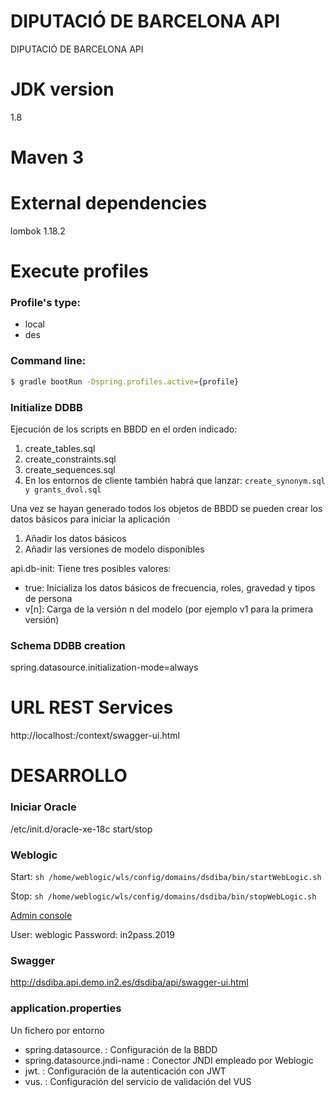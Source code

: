 # DIPUTACIÓ DE BARCELONA API
DIPUTACIÓ DE BARCELONA API

# JDK version
1.8

# Maven 3

# External dependencies
lombok 1.18.2

# Execute profiles
### Profile's type:
- local
- des

### Command line:
```sh
$ gradle bootRun -Dspring.profiles.active={profile}
```


### Initialize DDBB

Ejecución de los scripts en BBDD en el orden indicado:

1. create_tables.sql
2. create_constraints.sql
3. create_sequences.sql
4. En los entornos de cliente también habrá que lanzar: ```create_synonym.sql y grants_dvol.sql```

Una vez se hayan generado todos los objetos de BBDD se pueden crear los datos básicos para iniciar la aplicación

1. Añadir los datos básicos
2. Añadir las versiones de modelo disponibles

api.db-init: Tiene tres posibles valores: 

- true: Inicializa los datos básicos de frecuencia, roles, gravedad y tipos de persona
- v[n]: Carga de la versión n del modelo (por ejemplo v1 para la primera versión)

### Schema DDBB creation
spring.datasource.initialization-mode=always


# URL REST Services
http://localhost:<port>/context/swagger-ui.html


# DESARROLLO


### Iniciar Oracle

/etc/init.d/oracle-xe-18c start/stop

### Weblogic

Start: ```sh /home/weblogic/wls/config/domains/dsdiba/bin/startWebLogic.sh ```

Stop: ```sh /home/weblogic/wls/config/domains/dsdiba/bin/stopWebLogic.sh ```

[Admin console](http://10.14.1.165:8001/console)

User: weblogic
Password: in2pass.2019

### Swagger

http://dsdiba.api.demo.in2.es/dsdiba/api/swagger-ui.html

### application.properties
Un fichero por entorno

- spring.datasource. : Configuración de la BBDD
- spring.datasource.jndi-name : Conector JNDI empleado por Weblogic
- jwt. : Configuración de la autenticación con JWT
- vus. : Configuración del servicio de validación del VUS




